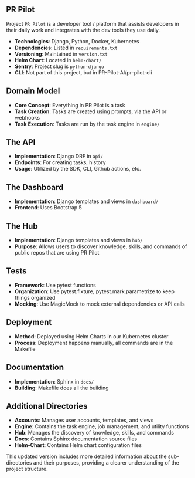 ## PR Pilot 
Project `PR Pilot` is a developer tool / platform that assists developers in their daily work and integrates with the dev tools they use daily.
- **Technologies**: Django, Python, Docker, Kubernetes
- **Dependencies**: Listed in `requirements.txt`
- **Versioning**: Maintained in `version.txt`
- **Helm Chart**: Located in `helm-chart/`
- **Sentry**: Project slug is `python-django`
- **CLI**: Not part of this project, but in PR-Pilot-AI/pr-pilot-cli

## Domain Model
- **Core Concept**: Everything in PR Pilot is a task
- **Task Creation**: Tasks are created using prompts, via the API or webhooks
- **Task Execution**: Tasks are run by the task engine in `engine/`

## The API
- **Implementation**: Django DRF in `api/`
- **Endpoints**: For creating tasks, history
- **Usage**: Utilized by the SDK, CLI, Github actions, etc.

## The Dashboard
- **Implementation**: Django templates and views in `dashboard/`
- **Frontend**: Uses Bootstrap 5

## The Hub
- **Implementation**: Django templates and views in `hub/`
- **Purpose**: Allows users to discover knowledge, skills, and commands of public repos that are using PR Pilot

## Tests
- **Framework**: Use pytest functions
- **Organization**: Use pytest.fixture, pytest.mark.parametrize to keep things organized
- **Mocking**: Use MagicMock to mock external dependencies or API calls

## Deployment
- **Method**: Deployed using Helm Charts in our Kubernetes cluster
- **Process**: Deployment happens manually, all commands are in the Makefile

## Documentation
- **Implementation**: Sphinx in `docs/`
- **Building**: Makefile does all the building

## Additional Directories
- **Accounts**: Manages user accounts, templates, and views
- **Engine**: Contains the task engine, job management, and utility functions
- **Hub**: Manages the discovery of knowledge, skills, and commands
- **Docs**: Contains Sphinx documentation source files
- **Helm-Chart**: Contains Helm chart configuration files

This updated version includes more detailed information about the sub-directories and their purposes, providing a clearer understanding of the project structure.
